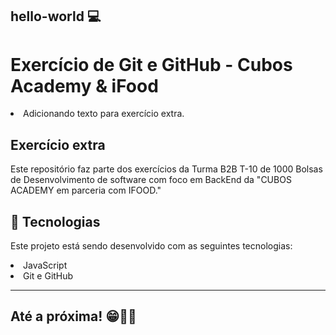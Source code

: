 ## hello-world 💻

<h1>Exercício de Git e GitHub - Cubos Academy & iFood </h1>

<li>Adicionando texto para exercício extra.

## Exercício extra

Este repositório faz parte dos exercícios da Turma B2B T-10 de 1000 Bolsas de Desenvolvimento de software com foco em BackEnd da "CUBOS ACADEMY em parceria com IFOOD."

## 🚀 Tecnologias

Este projeto está sendo desenvolvido com as seguintes tecnologias:

<li> JavaScript
<li> Git e GitHub

---

## Até a próxima! 😁🖖🤖
